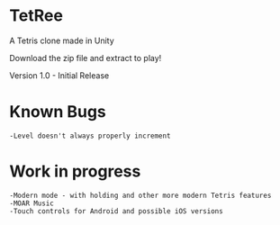 # TetRee
A Tetris clone made in Unity

Download the zip file and extract to play!

Version 1.0 - Initial Release

  # Known Bugs
    -Level doesn't always properly increment
    
  
  # Work in progress
    -Modern mode - with holding and other more modern Tetris features
    -MOAR Music
    -Touch controls for Android and possible iOS versions
